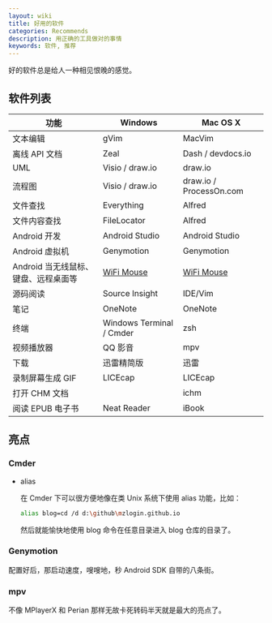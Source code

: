 ```yaml
---
layout: wiki
title: 好用的软件
categories: Recommends
description: 用正确的工具做对的事情
keywords: 软件, 推荐
---
```


好的软件总是给人一种相见恨晚的感觉。

## 软件列表

| 功能                                 | Windows                  | Mac OS X                |
|--------------------------------------|--------------------------|-------------------------|
| 文本编辑                             | gVim                     | MacVim                  |
| 离线 API 文档                        | Zeal                     | Dash / devdocs.io       |
| UML                                  | Visio / draw.io          | draw.io                 |
| 流程图                               | Visio / draw.io          | draw.io / ProcessOn.com |
| 文件查找                             | Everything               | Alfred                  |
| 文件内容查找                         | FileLocator              | Alfred                  |
| Android 开发                         | Android Studio           | Android Studio          |
| Android 虚拟机                       | Genymotion               | Genymotion              |
| Android 当无线鼠标、键盘、远程桌面等 | [WiFi Mouse][]           | [WiFi Mouse][]          |
| 源码阅读                             | Source Insight           | IDE/Vim                 |
| 笔记                                 | OneNote                  | OneNote                 |
| 终端                                 | Windows Terminal / Cmder | zsh                     |
| 视频播放器                           | QQ 影音                  | mpv                     |
| 下载                                 | 迅雷精简版               | 迅雷                    |
| 录制屏幕生成 GIF                     | LICEcap                  | LICEcap                 |
| 打开 CHM 文档                        |                          | ichm                    |
| 阅读 EPUB 电子书                     | Neat Reader              | iBook                   |

## 亮点

### Cmder

* alias

  在 Cmder 下可以很方便地像在类 Unix 系统下使用 alias 功能，比如：

  ```sh
  alias blog=cd /d d:\github\mzlogin.github.io
  ```

  然后就能愉快地使用 blog 命令在任意目录进入 blog 仓库的目录了。

### Genymotion

配置好后，那启动速度，嗖嗖地，秒 Android SDK 自带的八条街。

### mpv

不像 MPlayerX 和 Perian 那样无故卡死转码半天就是最大的亮点了。

[WiFi Mouse]: https://wifimouse.necta.us/
